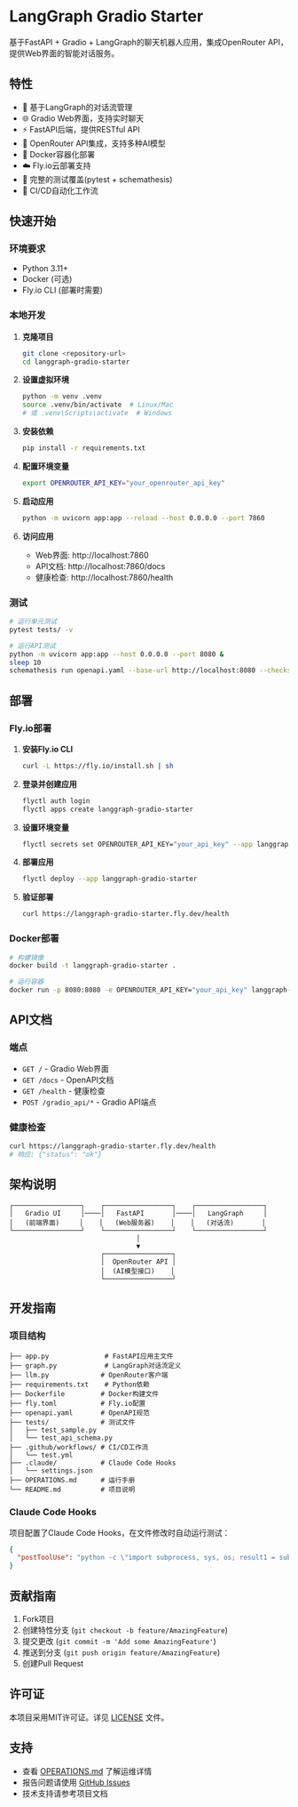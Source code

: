 # LangGraph Gradio Starter

基于FastAPI + Gradio + LangGraph的聊天机器人应用，集成OpenRouter API，提供Web界面的智能对话服务。

## 特性

- 🤖 基于LangGraph的对话流管理
- 🌐 Gradio Web界面，支持实时聊天
- ⚡ FastAPI后端，提供RESTful API
- 🔌 OpenRouter API集成，支持多种AI模型
- 🐳 Docker容器化部署
- ☁️ Fly.io云部署支持
- 🧪 完整的测试覆盖(pytest + schemathesis)
- 🔄 CI/CD自动化工作流

## 快速开始

### 环境要求
- Python 3.11+
- Docker (可选)
- Fly.io CLI (部署时需要)

### 本地开发

1. **克隆项目**
   ```bash
   git clone <repository-url>
   cd langgraph-gradio-starter
   ```

2. **设置虚拟环境**
   ```bash
   python -m venv .venv
   source .venv/bin/activate  # Linux/Mac
   # 或 .venv\Scripts\activate  # Windows
   ```

3. **安装依赖**
   ```bash
   pip install -r requirements.txt
   ```

4. **配置环境变量**
   ```bash
   export OPENROUTER_API_KEY="your_openrouter_api_key"
   ```

5. **启动应用**
   ```bash
   python -m uvicorn app:app --reload --host 0.0.0.0 --port 7860
   ```

6. **访问应用**
   - Web界面: http://localhost:7860
   - API文档: http://localhost:7860/docs
   - 健康检查: http://localhost:7860/health

### 测试

```bash
# 运行单元测试
pytest tests/ -v

# 运行API测试
python -m uvicorn app:app --host 0.0.0.0 --port 8080 &
sleep 10
schemathesis run openapi.yaml --base-url http://localhost:8080 --checks all
```

## 部署

### Fly.io部署

1. **安装Fly.io CLI**
   ```bash
   curl -L https://fly.io/install.sh | sh
   ```

2. **登录并创建应用**
   ```bash
   flyctl auth login
   flyctl apps create langgraph-gradio-starter
   ```

3. **设置环境变量**
   ```bash
   flyctl secrets set OPENROUTER_API_KEY="your_api_key" --app langgraph-gradio-starter
   ```

4. **部署应用**
   ```bash
   flyctl deploy --app langgraph-gradio-starter
   ```

5. **验证部署**
   ```bash
   curl https://langgraph-gradio-starter.fly.dev/health
   ```

### Docker部署

```bash
# 构建镜像
docker build -t langgraph-gradio-starter .

# 运行容器
docker run -p 8080:8080 -e OPENROUTER_API_KEY="your_api_key" langgraph-gradio-starter
```

## API文档

### 端点

- `GET /` - Gradio Web界面
- `GET /docs` - OpenAPI文档
- `GET /health` - 健康检查
- `POST /gradio_api/*` - Gradio API端点

### 健康检查

```bash
curl https://langgraph-gradio-starter.fly.dev/health
# 响应: {"status": "ok"}
```

## 架构说明

```
┌─────────────────┐    ┌─────────────────┐    ┌─────────────────┐
│   Gradio UI     │────│   FastAPI       │────│   LangGraph     │
│   (前端界面)     │    │   (Web服务器)    │    │   (对话流)       │
└─────────────────┘    └─────────────────┘    └─────────────────┘
                                │
                                ▼
                       ┌─────────────────┐
                       │  OpenRouter API │
                       │  (AI模型接口)    │
                       └─────────────────┘
```

## 开发指南

### 项目结构

```
├── app.py              # FastAPI应用主文件
├── graph.py            # LangGraph对话流定义
├── llm.py             # OpenRouter客户端
├── requirements.txt    # Python依赖
├── Dockerfile         # Docker构建文件
├── fly.toml           # Fly.io配置
├── openapi.yaml       # OpenAPI规范
├── tests/             # 测试文件
│   ├── test_sample.py
│   └── test_api_schema.py
├── .github/workflows/ # CI/CD工作流
│   └── test.yml
├── .claude/           # Claude Code Hooks
│   └── settings.json
├── OPERATIONS.md      # 运行手册
└── README.md          # 项目说明
```

### Claude Code Hooks

项目配置了Claude Code Hooks，在文件修改时自动运行测试：

```json
{
  "postToolUse": "python -c \"import subprocess, sys, os; result1 = subprocess.run([sys.executable, '-m', 'pytest', '-q', 'tests/'], capture_output=True, text=True); result2 = subprocess.run([sys.executable, '-m', 'schemathesis', 'run', 'openapi.yaml', '--base-url', 'http://localhost:7860', '--checks', 'all'], capture_output=True, text=True) if os.path.exists('openapi.yaml') else subprocess.CompletedProcess([], 0, '', ''); print('🧪 pytest:', 'PASSED' if result1.returncode == 0 else 'FAILED'); print('🔍 schemathesis:', 'PASSED' if result2.returncode == 0 else 'FAILED'); sys.exit(max(result1.returncode, result2.returncode))\""
}
```

## 贡献指南

1. Fork项目
2. 创建特性分支 (`git checkout -b feature/AmazingFeature`)
3. 提交更改 (`git commit -m 'Add some AmazingFeature'`)
4. 推送到分支 (`git push origin feature/AmazingFeature`)
5. 创建Pull Request

## 许可证

本项目采用MIT许可证。详见 [LICENSE](LICENSE) 文件。

## 支持

- 查看 [OPERATIONS.md](OPERATIONS.md) 了解运维详情
- 报告问题请使用 [GitHub Issues](../../issues)
- 技术支持请参考项目文档